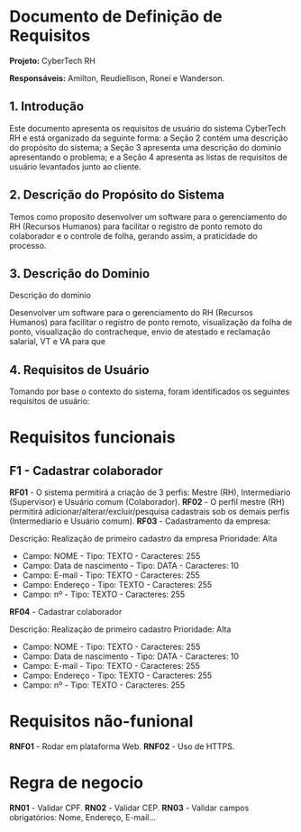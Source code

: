 # Documento de Definição de Requisitos

**Projeto:** CyberTech RH

**Responsáveis:** Amilton, Reudiellison, Ronei e Wanderson.

## 1. Introdução

Este documento apresenta os requisitos de usuário do sistema CyberTech RH e está organizado da seguinte forma: a Seção 2 contém uma descrição do propósito do sistema; a Seção 3 apresenta uma descrição do dominio apresentando o problema; e a Seção 4 apresenta as listas de requisitos de usuário levantados junto ao cliente.

## 2. Descrição do Propósito do Sistema

Temos como proposito desenvolver um software para o gerenciamento do RH (Recursos Humanos) para facilitar o registro de ponto remoto do colaborador e o controle de folha, gerando assim, a praticidade do processo.

## 3. Descrição do Dominio

Descrição do dominio

Desenvolver um software para o gerenciamento do RH (Recursos Humanos) para facilitar o registro de ponto remoto, visualização da folha de ponto, visualização do contracheque, envio de atestado e reclamação salarial, VT e VA para que

## 4. Requisitos de Usuário

Tomando por base o contexto do sistema, foram identificados os seguintes requisitos de usuário:

# Requisitos funcionais

## F1 - Cadastrar colaborador ##

**RF01** - O sistema permitirá a criação de 3 perfis: Mestre (RH), Intermediario (Supervisor) e Usuário comum (Colaborador).
**RF02** - O perfil mestre (RH) permitirá adicionar/alterar/excluir/pesquisa cadastrais sob os demais perfis (Intermediario e Usuário comum).
**RF03** - Cadastramento da empresa:

Descrição: Realização de primeiro cadastro da empresa
Prioridade: Alta

- Campo: NOME - Tipo: TEXTO - Caracteres: 255
- Campo: Data de nascimento - Tipo: DATA - Caracteres: 10
- Campo: E-mail - Tipo: TEXTO - Caracteres: 255
- Campo: Endereço - Tipo: TEXTO - Caracteres: 255
- Campo: nº - Tipo: TEXTO - Caracteres: 255

**RF04** - Cadastrar colaborador

Descrição: Realização de primeiro cadastro
Prioridade: Alta

- Campo: NOME - Tipo: TEXTO - Caracteres: 255
- Campo: Data de nascimento - Tipo: DATA - Caracteres: 10
- Campo: E-mail - Tipo: TEXTO - Caracteres: 255
- Campo: Endereço - Tipo: TEXTO - Caracteres: 255
- Campo: nº - Tipo: TEXTO - Caracteres: 255


# Requisitos não-funional #

**RNF01** - Rodar em plataforma Web.
**RNF02** - Uso de HTTPS.

# Regra de negocio #

**RN01** - Validar CPF.
**RN02** - Validar CEP.
**RN03** - Validar campos obrigatórios: Nome, Endereço, E-mail...

